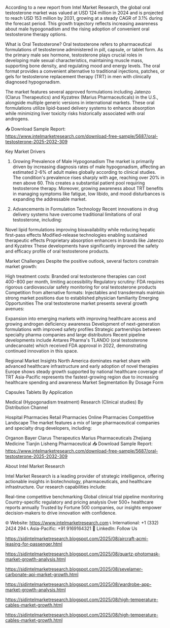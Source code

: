   According to a new report from Intel Market Research, the global oral testosterone market was valued at USD 124 million in 2024 and is projected to reach USD 153 million by 2031, growing at a steady CAGR of 3.1% during the forecast period. This growth trajectory reflects increasing awareness about male hypogonadism and the rising adoption of convenient oral testosterone therapy options.

What is Oral Testosterone?
Oral testosterone refers to pharmaceutical formulations of testosterone administered in pill, capsule, or tablet form. As the primary male sex hormone, testosterone plays crucial roles in developing male sexual characteristics, maintaining muscle mass, supporting bone density, and regulating mood and energy levels. The oral format provides a convenient alternative to traditional injections, patches, or gels for testosterone replacement therapy (TRT) in men with clinically diagnosed hypogonadism.

The market features several approved formulations including Jatenzo (Clarus Therapeutics) and Kyzatrex (Marius Pharmaceuticals) in the U.S., alongside multiple generic versions in international markets. These oral formulations utilize lipid-based delivery systems to enhance absorption while minimizing liver toxicity risks historically associated with oral androgens.

📥 Download Sample Report: https://www.intelmarketresearch.com/download-free-sample/5687/oral-testosterone-2025-2032-309



Key Market Drivers

1. Growing Prevalence of Male Hypogonadism
The market is primarily driven by increasing diagnosis rates of male hypogonadism, affecting an estimated 2-6% of adult males globally according to clinical studies. The condition's prevalence rises sharply with age, reaching over 20% in men above 60. This creates a substantial patient pool requiring testosterone therapy. Moreover, growing awareness about TRT benefits in managing symptoms like fatigue, low libido, and mood disturbances is expanding the addressable market.

2. Advancements in Formulation Technology
Recent innovations in drug delivery systems have overcome traditional limitations of oral testosterone, including:

Novel lipid formulations improving bioavailability while reducing hepatic first-pass effects
Modified-release technologies enabling sustained therapeutic effects
Proprietary absorption enhancers in brands like Jatenzo and Kyzatrex
These developments have significantly improved the safety and efficacy profile of oral testosterone products.

Market Challenges
Despite the positive outlook, several factors constrain market growth:

High treatment costs: Branded oral testosterone therapies can cost $400-$800 per month, limiting accessibility
Regulatory scrutiny: FDA requires rigorous cardiovascular safety monitoring for oral testosterone products
Competition from alternative formats: Injectables and transdermals maintain strong market positions due to established physician familiarity
Emerging Opportunities
The oral testosterone market presents several growth avenues:

Expansion into emerging markets with improving healthcare access and growing androgen deficiency awareness
Development of next-generation formulations with improved safety profiles
Strategic partnerships between specialty pharma companies and large distributors
Recent pipeline developments include Antares Pharma's TLANDO (oral testosterone undecanoate) which received FDA approval in 2022, demonstrating continued innovation in this space.

Regional Market Insights
North America dominates market share with advanced healthcare infrastructure and early adoption of novel therapies
Europe shows steady growth supported by national healthcare coverage of TRT
Asia-Pacific represents the fastest-growing region due to increasing healthcare spending and awareness
Market Segmentation
By Dosage Form

Capsules
Tablets
By Application

Medical (Hypogonadism treatment)
Research (Clinical studies)
By Distribution Channel

Hospital Pharmacies
Retail Pharmacies
Online Pharmacies
Competitive Landscape
The market features a mix of large pharmaceutical companies and specialty drug developers, including:

Organon
Bayer
Clarus Therapeutics
Marius Pharmaceuticals
Zhejiang Medicine
Tianjin Lisheng Pharmaceutical
📥 Download Sample Report: https://www.intelmarketresearch.com/download-free-sample/5687/oral-testosterone-2025-2032-309

About Intel Market Research

Intel Market Research is a leading provider of strategic intelligence, offering actionable insights in biotechnology, pharmaceuticals, and healthcare infrastructure. Our research capabilities include:

Real-time competitive benchmarking
Global clinical trial pipeline monitoring
Country-specific regulatory and pricing analysis
Over 500+ healthcare reports annually
Trusted by Fortune 500 companies, our insights empower decision-makers to drive innovation with confidence.

🌐 Website: https://www.intelmarketresearch.com
📞 International: +1 (332) 2424 294
📞 Asia-Pacific: +91 9169164321
🔗 LinkedIn: Follow Us

https://sidintelmarketresearch.blogspot.com/2025/08/aircraft-acmi-leasing-for-passenger.html

https://sidintelmarketresearch.blogspot.com/2025/08/quartz-photomask-market-growth-analysis.html

https://sidintelmarketresearch.blogspot.com/2025/08/sevelamer-carbonate-api-market-growth.html

https://sidintelmarketresearch.blogspot.com/2025/08/wardrobe-app-market-growth-analysis.html

https://sidintelmarketresearch.blogspot.com/2025/08/high-temperature-cables-market-growth.html

https://sidintelmarketresearch.blogspot.com/2025/08/high-temperature-cables-market-growth.html

